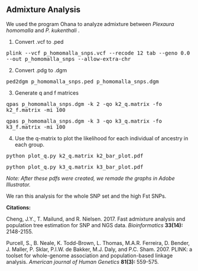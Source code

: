 ## Admixture Analysis 

We used the program Ohana to analyze admixture between <i> Plexaura homomalla </i> and <i> P. kukenthali </i>. 

1. Convert .vcf to .ped

<tt> plink --vcf p_homomalla_snps.vcf --recode 12 tab --geno 0.0 --out p_homomalla_snps --allow-extra-chr </tt> 

2. Convert .pdg to .dgm 

<tt> ped2dgm p_homomalla_snps.ped p_homomalla_snps.dgm </tt>

3. Generate q and f matrices

<tt> qpas p_homomalla_snps.dgm -k 2 -qo k2_q.matrix -fo k2_f.matrix -mi 100 </tt>

<tt> qpas p_homomalla_snps.dgm -k 3 -qo k3_q.matrix -fo k3_f.matrix -mi 100 </tt> 

4. Use the q-matrix to plot the likelihood for each individual of ancestry in each group.

<tt> python plot_q.py k2_q.matrix k2_bar_plot.pdf </tt>

<tt> python plot_q.py k3_q.matrix k3_bar_plot.pdf </tt>

<i> Note: After these pdfs were created, we remade the graphs in Adobe Illustrator. </i>

We ran this analysis for the whole SNP set and the high Fst SNPs. 

<b> Citations: </b>

Cheng, J.Y., T. Mailund, and R. Nielsen. 2017. Fast admixture analysis and population tree estimation for SNP and NGS data. <i> Bioinformatics </i> <b> 33(14): </b>2148-2155. 

Purcell, S., B. Neale, K. Todd-Brown, L. Thomas, M.A.R. Ferreira, D. Bender, J. Maller, P. Sklar, P.I.W. de Bakker, M.J. Daly, and P.C. Sham. 2007. PLINK: a toolset for whole-genome association and population-based linkage analysis. <i> American journal of Human Genetics </i> <b> 81(3): </b> 559-575. 
